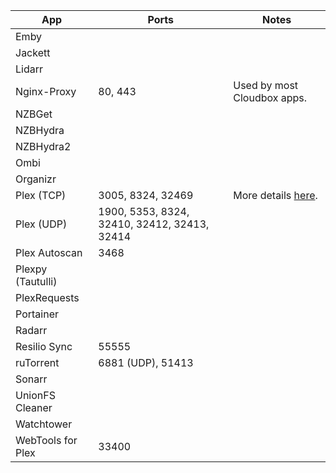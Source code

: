 |  **App** | **Ports** | **Notes** |
|  ------ | ------ | ------ |
|  Emby |  |  |
|  Jackett |  |  |
|  Lidarr |  |  |
|  Nginx-Proxy | 80, 443 | Used by most Cloudbox apps. |
|  NZBGet |  |  |
|  NZBHydra |  |  |
|  NZBHydra2 |  |  |
|  Ombi |  |  |
|  Organizr |  |  |
|  Plex (TCP) | 3005, 8324, 32469 | More details [here](https://support.plex.tv/articles/201543147-what-network-ports-do-i-need-to-allow-through-my-firewall/). |
|  Plex (UDP) | 1900, 5353, 8324, 32410, 32412, 32413, 32414 |  |
|  Plex Autoscan | 3468 |  |
|  Plexpy (Tautulli) |  |  |
|  PlexRequests |  |  |
|  Portainer |  |  |
|  Radarr |  |  |
|  Resilio Sync | 55555 |  |
|  ruTorrent | 6881 (UDP), 51413 |  |
|  Sonarr |  |  |
|  UnionFS Cleaner |  |  |
|  Watchtower |  |  |
|  WebTools for Plex | 33400 |  |